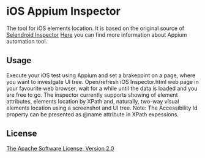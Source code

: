 iOS Appium Inspector
====================

The tool for iOS elements location. It is based on the original source of [Selendroid Inspector](https://github.com/selendroid/selendroid)
[Here](http://appium.io) you can find more information about Appium automation tool.

Usage
-----

Execute your iOS test using Appium and set a brakepoint on a page, where you want to investgate UI tree. Open/refresh iOS Inspector.html web page in your favourite web browser, wait for a while until the data is loaded and you are free to go. The inspector currently supports showing of element attributes, elements location by XPath and, naturally, two-way visual elements location using a screenshot and UI tree.
Note: The Accessibility Id property can be presented as @name attribute in XPath expessions.

License
-----------
[The Apache Software License, Version 2.0](http://www.apache.org/licenses/LICENSE-2.0)